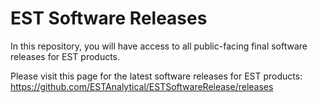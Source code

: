 # EST Software Releases

In this repository, you will have access to all public-facing final software releases for EST products.

Please visit this page for the latest software releases for EST products:
https://github.com/ESTAnalytical/ESTSoftwareRelease/releases
